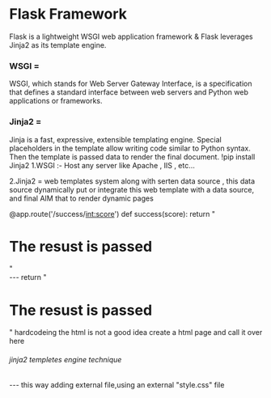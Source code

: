 # Flask Framework
Flask is a lightweight WSGI web application framework & Flask leverages Jinja2 as its template engine. 
### WSGI = 
WSGI, which stands for Web Server Gateway Interface, is a specification that defines a standard interface between web servers and Python web applications or frameworks.
### Jinja2 =
 Jinja is a fast, expressive, extensible templating engine. Special placeholders in the template allow writing code similar to Python syntax. Then the template is passed data to render the final document.
                               !pip install Jinja2
1.WSGI  :-
Host any server like Apache , IIS , etc…

2.Jinja2 = 
web templates system along with serten data source , this data source dynamically put or integrate this web template with a data source, and final AIM that to render dynamic pages

@app.route('/success/<int:score>')
def success(score):
    return "<html><body><h1>The resust is passed</h1></body></html>"  
   --- return "<html><body><h1>The resust is passed</h1></body></html>" hardcodeing the html is not a good idea
create a html page and call it over here
###### jinja2 templetes engine technique
<head>
 <link rel="stylesheet"  href="{{ url_for('static',filename='css/style.css') }}">---<link> this way adding external file,using an external "style.css" file
</head>
<head>
 <link rel="stylesheet"  href="{{ url_for('static',filename='css/style.css') }}">
<script>
  alert("This page has been loaded")--- javascripts
</script>
</head>
